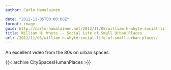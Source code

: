 ```yaml
---
author: Carlo Hamalainen

date: "2012-11-05T00:00:00Z"
format: image
guid: http://carlo-hamalainen.net/2012/11/05/william-h-whyte-social-life-of-small-urban-places/
title: William H. Whyte -- Social Life of Small Urban Places
url: /2012/11/05/william-h-whyte-social-life-of-small-urban-places/
---
```


An excellent video from the 80s on urban spaces.

{{< archive CitySpacesHumanPlaces >}}
